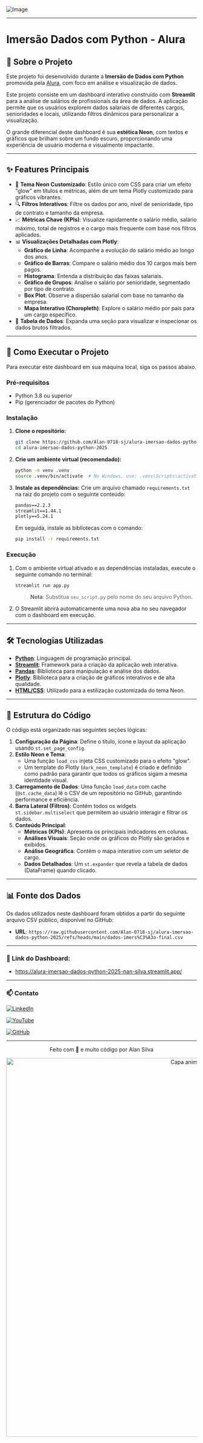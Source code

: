 ![Image](https://github.com/user-attachments/assets/84f8a6a0-c37e-47ac-bed4-a8d6e3a586f5)

---

# Imersão Dados com Python - Alura


## 📖 Sobre o Projeto

Este projeto foi desenvolvido durante a **Imersão de Dados com Python** promovida pela [Alura](https://www.alura.com.br/), com foco em análise e visualização de dados.

Este projeto consiste em um dashboard interativo construído com **Streamlit** para a análise de salários de profissionais da área de dados. A aplicação permite que os usuários explorem dados salariais de diferentes cargos, senioridades e locais, utilizando filtros dinâmicos para personalizar a visualização.

O grande diferencial deste dashboard é sua **estética Neon**, com textos e gráficos que brilham sobre um fundo escuro, proporcionando uma experiência de usuário moderna e visualmente impactante.

---

## ✨ Features Principais

*   🎨 **Tema Neon Customizado**: Estilo único com CSS para criar um efeito "glow" em títulos e métricas, além de um tema Plotly customizado para gráficos vibrantes.
*   🔍 **Filtros Interativos**: Filtre os dados por ano, nível de senioridade, tipo de contrato e tamanho da empresa.
*   📈 **Métricas Chave (KPIs)**: Visualize rapidamente o salário médio, salário máximo, total de registros e o cargo mais frequente com base nos filtros aplicados.
*   📊 **Visualizações Detalhadas com Plotly**:
    *   **Gráfico de Linha**: Acompanhe a evolução do salário médio ao longo dos anos.
    *   **Gráfico de Barras**: Compare o salário médio dos 10 cargos mais bem pagos.
    *   **Histograma**: Entenda a distribuição das faixas salariais.
    *   **Gráfico de Grupos**: Analise o salário por senioridade, segmentado por tipo de contrato.
    *   **Box Plot**: Observe a dispersão salarial com base no tamanho da empresa.
    *   **Mapa Interativo (Choropleth)**: Explore o salário médio por país para um cargo específico.
*   📄 **Tabela de Dados**: Expanda uma seção para visualizar e inspecionar os dados brutos filtrados.

---

## 🚀 Como Executar o Projeto

Para executar este dashboard em sua máquina local, siga os passos abaixo.

### Pré-requisitos

*   Python 3.8 ou superior
*   Pip (gerenciador de pacotes do Python)

### Instalação

1.  **Clone o repositório:**
    ```bash
    git clone https://github.com/Alan-0718-sj/alura-imersao-dados-python-2025.git
    cd alura-imersao-dados-python-2025
    ```

2.  **Crie um ambiente virtual (recomendado):**
    ```bash
    python -m venv .venv
    source .venv/bin/activate  # No Windows, use: .venv\Scripts\activate
    ```

3.  **Instale as dependências:**
    Crie um arquivo chamado `requirements.txt` na raiz do projeto com o seguinte conteúdo:
    ```txt
    pandas==2.2.3
    streamlit==1.44.1
    plotly==5.24.1
    ```
    Em seguida, instale as bibliotecas com o comando:
    ```bash
    pip install -r requirements.txt
    ```

### Execução

1.  Com o ambiente virtual ativado e as dependências instaladas, execute o seguinte comando no terminal:

    ```bash
    streamlit run app.py 
    ```
    > **Nota**: Substitua `seu_script.py` pelo nome do seu arquivo Python.

2.  O Streamlit abrirá automaticamente uma nova aba no seu navegador com o dashboard em execução.

---

## 🛠️ Tecnologias Utilizadas

*   **[Python](https://www.python.org/)**: Linguagem de programação principal.
*   **[Streamlit](https://streamlit.io/)**: Framework para a criação da aplicação web interativa.
*   **[Pandas](https://pandas.pydata.org/)**: Biblioteca para manipulação e análise dos dados.
*   **[Plotly](https://plotly.com/python/)**: Biblioteca para a criação de gráficos interativos e de alta qualidade.
*   **[HTML/CSS](https://developer.mozilla.org/en-US/docs/Web/CSS)**: Utilizado para a estilização customizada do tema Neon.

---

## 📂 Estrutura do Código

O código está organizado nas seguintes seções lógicas:

1.  **Configuração da Página**: Define o título, ícone e layout da aplicação usando `st.set_page_config`.
2.  **Estilo Neon e Tema**:
    *   Uma função `load_css` injeta CSS customizado para o efeito "glow".
    *   Um template do Plotly (`dark_neon_template`) é criado e definido como padrão para garantir que todos os gráficos sigam a mesma identidade visual.
3.  **Carregamento de Dados**: Uma função `load_data` com cache (`@st.cache_data`) lê o CSV de um repositório no GitHub, garantindo performance e eficiência.
4.  **Barra Lateral (Filtros)**: Contém todos os widgets `st.sidebar.multiselect` que permitem ao usuário interagir e filtrar os dados.
5.  **Conteúdo Principal**:
    *   **Métricas (KPIs)**: Apresenta os principais indicadores em colunas.
    *   **Análises Visuais**: Seção onde os gráficos do Plotly são gerados e exibidos.
    *   **Análise Geográfica**: Contém o mapa interativo com um seletor de cargo.
    *   **Dados Detalhados**: Um `st.expander` que revela a tabela de dados (DataFrame) quando clicado.

---

## 📊 Fonte dos Dados

Os dados utilizados neste dashboard foram obtidos a partir do seguinte arquivo CSV público, disponível no GitHub:

*   **URL**: `https://raw.githubusercontent.com/Alan-0718-sj/alura-imersao-dados-python-2025/refs/heads/main/dados-imers%C3%A3o-final.csv`

---

### 🔗 Link do Dashboard:

- https://alura-imersao-dados-python-2025-nan-silva.streamlit.app/

---

### 📫 Contato

[![LinkedIn](https://img.shields.io/badge/LinkedIn-Perfil%20Profissional-blue?style=flat-square&logo=linkedin)](https://www.linkedin.com/in/alan-silva-5933771b6/) 

[![YouTube](https://img.shields.io/badge/YouTube-Canal%20Oficial-red?style=flat-square&logo=youtube)](https://www.youtube.com/@AlanSilva-zg6ui)

[![GitHub](https://img.shields.io/badge/GitHub-Repositórios%20Públicos-black?style=flat-square&logo=github)](https://github.com/Alan-0718-sj)
 

---
<p align="center">Feito com 💙 e muito código por Alan Silva</p>

<p align="center">
  <img src="https://capsule-render.vercel.app/api?type=waving&color=052D6E&height=120&section=footer" alt="Capa animada inferior" width="1000" />
</p>
